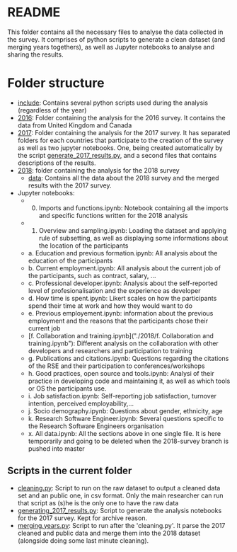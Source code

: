 # README

This folder contains all the necessary files to analyse the data collected in the survey.
It comprises of python scripts to generate a clean dataset (and merging years togethers), as well as Jupyter notebooks to analyse and sharing the results.

# Folder structure
* [include](./include): Contains several python scripts used during the analysis (regardless of the year)
* [2016](./2016/): Folder containing the analysis for the 2016 survey. It contains the data from United Kingdom and Canada
* [2017](./2017/): Folder containing the analysis for the 2017 survey. It has separated folders for each countries that participate to the creation of the survey as well as two jupyter notebooks. One, being created automatically by the script [generate_2017_results.py](./generate_2017_results.py), and a second files that contains descriptions of the results.
* [2018](./2018/): folder containing the analysis for the 2018 survey
    * [data](./2018/data): Contains all the data about the 2018 survey and the merged results with the 2017 survey.
* Jupyter notebooks:
   * 0. Imports and functions.ipynb: Notebook containing all the imports and specific functions written for the 2018 analysis
   * 1. Overview and sampling.ipynb: Loading the dataset and applying rule of subsetting, as well as displaying some informations about the location of the participants
   * a. Education and previous formation.ipynb: All analysis about the education of the participants
   * b. Current employment.ipynb: All analysis about the current job of the participants, such as contract, salary, ...
   * c. Professional developer.ipynb: Analysis about the self-reported level of profesionalisation and the experience as developer
   * d. How time is spent.ipynb: Likert scales on how the participants spend their time at work and how they would want to do
   * e. Previous employement.ipynb: information about the previous employment and the reasons that the participants chose their current job
   * [f. Collaboration and training.ipynb]("./2018/f. Collaboration and training.ipynb"): Different analysis on the collaboration with other developers and researchers and participation to training
   * g. Publications and citations.ipynb: Questions regarding the citations of the RSE and their participation to conferences/workshops
   * h. Good practices, open source and tools.ipynb: Analysi of their practice in developing code and maintaining it, as well as which tools or OS the participants use.
   * i. Job satisfaction.ipynb: Self-reporting job satisfaction, turnover intention, perceived employability,...
   * j. Socio demography.ipynb: Questions about gender, ethnicity, age
   * k. Research Software Engineer.ipynb: Several questions specific to the Research Software Engineers organisation
   * x. All data.ipynb: All the sections above in one single file. It is here temporarily and going to be deleted when the 2018-survey branch is pushed into master

## Scripts in the current folder
* [cleaning.py](./cleaning.py): Script to run on the raw dataset to output a cleaned data set and an public one, in csv format. Only the main researcher can run that script as (s)he is the only one to have the raw data
* [generating_2017_results.py](./generating_2017_results.py): Script to generate the analysis notebooks for the 2017 survey. Kept for archive reason.
* [merging.years.py](./merging_years.py): Script to run after the 'cleaning.py'. It parse the 2017 cleaned and public data and merge them into the 2018 dataset (alongside doing some last minute cleaning).

